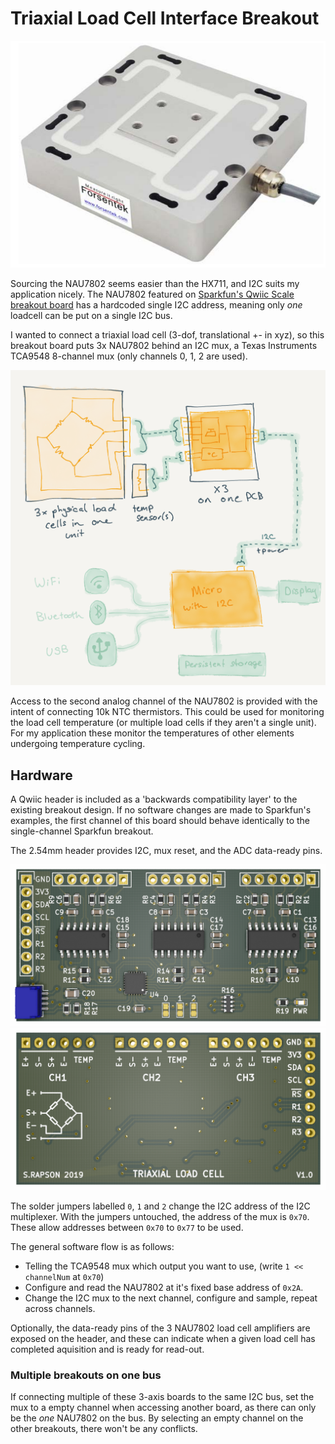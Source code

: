 # Triaxial Load Cell Interface Breakout

![triaxial-loadcell](./imgs/triaxial-loadcell.png)

Sourcing the NAU7802 seems easier than the HX711, and I2C suits my application nicely. The NAU7802 featured on [Sparkfun's Qwiic Scale breakout board](https://learn.sparkfun.com/tutorials/qwiic-scale-hookup-guide) has a hardcoded single I2C address, meaning only *one* loadcell can be put on a single I2C bus. 

I wanted to connect a triaxial load cell (3-dof, translational +- in xyz), so this breakout board puts 3x NAU7802 behind an I2C mux, a Texas Instruments TCA9548 8-channel mux (only channels 0, 1, 2 are used).

![concept-diagram](./imgs/concept.png)

Access to the second analog channel of the NAU7802 is provided with the intent of connecting 10k NTC thermistors. This could be used for monitoring the load cell temperature (or multiple load cells if they aren't a single unit). For my application these monitor the temperatures of other elements undergoing temperature cycling.

## Hardware

A Qwiic header is included as a 'backwards compatibility layer' to the existing breakout design. If no software changes are made to Sparkfun's examples, the first channel of this board should behave identically to the single-channel Sparkfun breakout.

The 2.54mm header provides I2C, mux reset, and the ADC data-ready pins.

![pcb-top-render](./imgs/pcb-top.png)![pcb-back-render](./imgs/pcb-back.png)

The solder jumpers labelled `0`, `1` and `2` change the I2C address of the I2C multiplexer. With the jumpers untouched, the address of the mux is `0x70`. These allow addresses between `0x70` to `0x77` to be used.

The general software flow is as follows:

- Telling the TCA9548 mux which output you want to use, (write `1 << channelNum` at `0x70`)
- Configure and read the NAU7802 at it's fixed base address of `0x2A`.
- Change the I2C mux to the next channel, configure and sample, repeat across channels.

Optionally, the data-ready pins of the 3 NAU7802 load cell amplifiers are exposed on the header, and these can indicate when a given load cell has completed aquisition and is ready for read-out.

### Multiple breakouts on one bus

If connecting multiple of these 3-axis boards to the same I2C bus, set the mux to a empty channel when accessing another board, as there can only be the *one* NAU7802 on the bus. By selecting an empty channel on the other breakouts, there won't be any conflicts.

